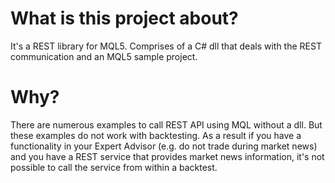 # What is this project about?
It's a REST library for MQL5. Comprises of a C# dll that deals with the REST communication and an MQL5 sample project.

# Why?
There are numerous examples to call REST API using MQL without a dll. But these examples do not work with backtesting. As a result if you have a functionality in your Expert Advisor (e.g. do not trade during market news) and you have a REST service that provides market news information, it's not possible to call the service from within a backtest. 
